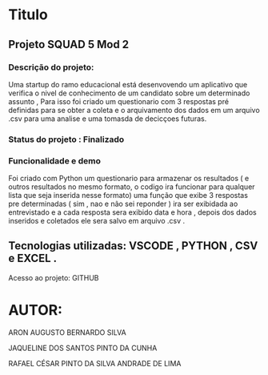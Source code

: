 #  Titulo
## Projeto SQUAD 5 Mod  2
### Descrição do projeto:
Uma startup do ramo educacional está desenvovendo um aplicativo que verifica o nivel de conhecimento de um candidato sobre um determinado assunto ,
Para isso foi criado um questionario  com 3 respostas  pré definidas para se obter a coleta e o arquivamento dos dados em um arquivo .csv para uma analise e uma tomasda de decicçoes futuras.
### Status do projeto :  Finalizado
### Funcionalidade e demo  
Foi criado com Python um questionario  para armazenar os resultados ( e outros resultados no mesmo formato, o codigo ira funcionar para qualquer lista que 
seja inserida nesse formato)  uma função que exibe 3 respostas pre determinadas  ( sim , nao e  não sei reponder ) ira ser exibidada ao entrevistado e a cada resposta sera exibido data e hora ,
depois dos dados inseridos e coletados ele sera salvo em arquivo .csv . 
## Tecnologias utilizadas: VSCODE , PYTHON , CSV e EXCEL .
Acesso ao projeto: GITHUB
# AUTOR:
ARON AUGUSTO BERNARDO SILVA

JAQUELINE DOS SANTOS PINTO DA CUNHA 

RAFAEL CÉSAR PINTO DA SILVA ANDRADE DE LIMA 
